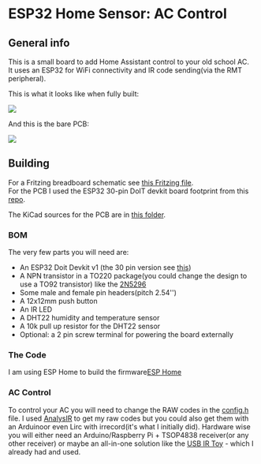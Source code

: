 # ESP32 Home Sensor: AC Control #

## General info ##
This is a small board to add Home Assistant control to your old school AC.  
It uses an ESP32 for WiFi connectivity and IR code sending(via the RMT peripheral).  

This is what it looks like when fully built:  

![](img/built.png)

And this is the bare PCB:  

![](img/pcb.png)

## Building ##
For a Fritzing breadboard schematic see [this Fritzing file](schematic/schematic.fzz).  
For the PCB I used the ESP32 30-pin DoIT devkit board footprint from this [repo](https://github.com/RuiSantosdotme/ESP32-Weather-Shield-PCB).  

The KiCad sources for the PCB are in [this folder](pcb/esp32-ac-board).  

### BOM ###
  
The very few parts you will need are:  

- An ESP32 Doit Devkit v1 (the 30 pin version see [this](https://randomnerdtutorials.com/getting-started-with-esp32/))  
- A NPN transistor in a TO220 package(you could change the design to use a TO92 transistor) like the [2N5296](https://www.mouser.com/ds/2/68/2n5294-46674.pdf)  
- Some male and female pin headers(pitch 2.54'')
- A 12x12mm push button  
- An IR LED
- A DHT22 humidity and temperature sensor  
- A 10k pull up resistor for the DHT22 sensor
- Optional: a 2 pin screw terminal for powering the board externally

### The Code ###

I am using ESP Home to build the firmware[ESP Home](https://esphome.io/)

### AC Control ###

To control your AC you will need to change the RAW codes in the [config.h](src/config.h) file. I used [AnalysIR](https://www.analysir.com/) to get my raw codes but you could also get them with an Arduinoor even Lirc with irrecord(it's what I initially did). Hardware wise you will either need an Arduino/Raspberry Pi + TSOP4838 receiver(or any other receiver) or maybe an all-in-one solution like the [USB IR Toy](http://dangerousprototypes.com/docs/USB_Infrared_Toy) - which I already had and used.
